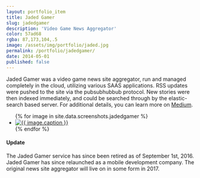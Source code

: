 ```yaml
---
layout: portfolio_item
title: Jaded Gamer
slug: jadedgamer
description: 'Video Game News Aggregator'
color: 57ad68
rgba: 87,173,104,.5
image: /assets/img/portfolio/jaded.jpg
permalink: /portfolio/jadedgamer/
date: 2014-05-01
published: false
---
```


Jaded Gamer was a video game news site aggregator, run and managed completely in the cloud, utilizing various SAAS applications. RSS updates were pushed to the site via the pubsubhubbub protocol. New stories were then indexed immediately, and could be searched through by the elastic-search based server. For additional details, you can learn more on [Medium](https://medium.com/@underlost/building-jaded-gamer-e08c6532b56d#.ew1sszjq9).


<ul class="list-inline clearfix">
{% for image in site.data.screenshots.jadedgamer %}
<li class="col-xs-2">
<a href="{{image.url}}" class="thumbnail lightbox">
  <img class="img-rounded" src="{{image.thumb}}" alt="{{ image.caption }}">
</a>
</li>
{% endfor %}
</ul>

#### Update
The Jaded Gamer service has since been retired as of September 1st, 2016. Jaded Gamer has since relaunched as a mobile development company. The original news site aggregator will live on in some form in 2017.
